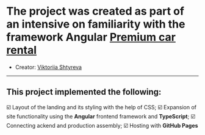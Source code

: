 # The project was created as part of an intensive on familiarity with the framework Angular [Premium car rental](https://victoriiashtyreva.github.io/cars-hw/)
- Creator: [Viktoriia Shtyreva](https://github.com/VictoriiaShtyreva)
___
## This project implemented the following:
:ballot_box_with_check: Layout of the landing and its styling with the help of CSS;
:ballot_box_with_check: Expansion of site functionality using the **Angular** frontend framework and **TypeScript**;
:ballot_box_with_check: Connecting ackend and production assembly;
:ballot_box_with_check: Hosting with **GitHub Pages**

